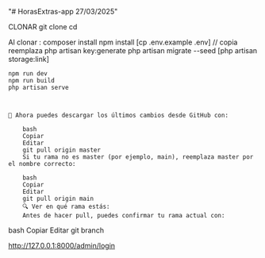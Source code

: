 "# HorasExtras-app 27/03/2025" 

CLONAR
git clone <url-del-repositorio>
cd <nombre-del-proyecto>

Al clonar :
    composer install
    npm install
    [cp .env.example .env] // copia reemplaza
    php artisan key:generate
    php artisan migrate --seed
    [php artisan storage:link]

    npm run dev
    npm run build 
    php artisan serve



    🔁 Ahora puedes descargar los últimos cambios desde GitHub con:

        bash
        Copiar
        Editar
        git pull origin master
        Si tu rama no es master (por ejemplo, main), reemplaza master por el nombre correcto:
        
        bash
        Copiar
        Editar
        git pull origin main
        🔍 Ver en qué rama estás:
        Antes de hacer pull, puedes confirmar tu rama actual con:

bash
Copiar
Editar
git branch
    
    
    
    

http://127.0.0.1:8000/admin/login
